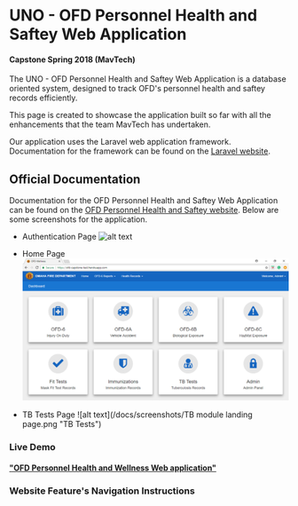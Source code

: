 # UNO - OFD Personnel Health and Saftey Web Application
#### Capstone Spring 2018 (MavTech)

The UNO - OFD Personnel Health and Saftey Web Application is a database oriented system, designed to track OFD's personnel health and saftey records efficiently.  

This page is created to showcase the application built so far with all the enhancements that the team MavTech has undertaken.
 
Our application uses the Laravel web application framework. Documentation for the framework can be found on the [Laravel website](http://laravel.com/docs).

## Official Documentation

Documentation for the OFD Personnel Health and Saftey Web Application can be found on the [OFD Personnel Health and Saftey website](https://github.com/ISQA-Classes/groyce.github.io).
Below are some screenshots for the application.

* Authentication Page
![alt text](/documents/screenshots/Login.png "Login")

* Home Page
![alt text](/docs/screenshots/Dashboard.png "Dashboard")

* TB Tests Page
![alt text](/docs/screenshots/TB module landing page.png "TB Tests") 

### Live Demo

#### <a href="https://ofd-capstone-test.herokuapp.com/login">"OFD Personnel Health and Wellness Web application"</a>

### Website Feature's Navigation Instructions
